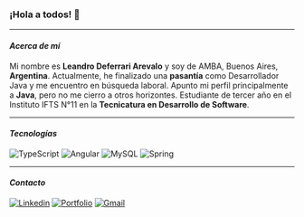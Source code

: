 ### ¡Hola a todos! 👋

------------

#### *Acerca de mí*

Mi nombre es **Leandro Deferrari Arevalo** y soy de AMBA, Buenos Aires, **Argentina**. Actualmente, he finalizado una **pasantía** como Desarrollador Java y me encuentro en búsqueda laboral. Apunto mi perfil principalmente a **Java**, pero no me cierro a otros horizontes. Estudiante de tercer año en el Instituto IFTS N°11 en la **Tecnicatura en Desarrollo de Software**.

------------

#### *Tecnologías*

![TypeScript](https://img.shields.io/badge/-TypeScript-3178C6?style=flat&logo=typescript&logoColor=white)
![Angular](https://img.shields.io/badge/-Angular-DD0031?style=flat&logo=angular&logoColor=white)
![MySQL](https://img.shields.io/badge/-MySQL-4479A1?style=flat&logo=mysql&logoColor=white)
![Spring](https://img.shields.io/badge/-Spring-6DB33F?style=flat&logo=spring&logoColor=white)

------------

#### *Contacto*

[![Linkedin](https://img.shields.io/badge/-LinkedIn-blue?style=flat&logo=Linkedin&logoColor=white)](https://linkedin.com/in/leandrodeferrari)
[![Portfolio](https://img.shields.io/badge/-Portfolio-purple?style=flat&logo=googlechrome&logoColor=white)](https://leandro-deferrari-arevalo.web.app)
[![Gmail](https://img.shields.io/badge/-Gmail-D14836?style=flat&logo=gmail&logoColor=white)](mailto:deferrari.leandro@gmail.com)
